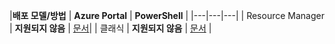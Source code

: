|**배포 모델/방법** | **Azure Portal** | **PowerShell** | |---|---|---| | Resource Manager | **지원되지 않음** | [문서](../articles/expressroute/expressroute-howto-coexist-resource-manager.md)| | 클래식 | **지원되지 않음** | [문서](../articles/expressroute/expressroute-howto-coexist-classic.md) |